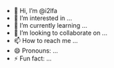 - 👋 Hi, I’m @i2lfa
- 👀 I’m interested in ...
- 🌱 I’m currently learning ...
- 💞️ I’m looking to collaborate on ...
- 📫 How to reach me ...
- 😄 Pronouns: ...
- ⚡ Fun fact: ...

<!---
i2lfa/i2lfa is a ✨ special ✨ repository because its `README.md` (this file) appears on your GitHub profile.
You can click the Preview link to take a look at your changes.
--->
